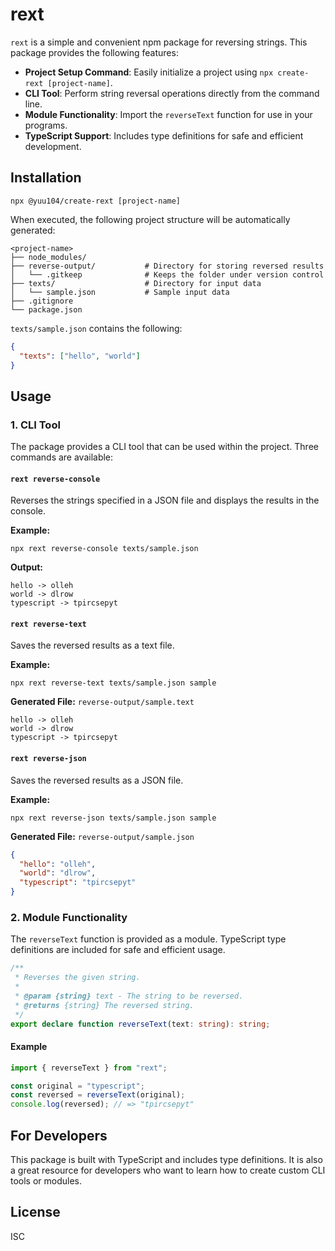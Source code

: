 # rext

`rext` is a simple and convenient npm package for reversing strings. This package provides the following features:

- **Project Setup Command**: Easily initialize a project using `npx create-rext [project-name]`.
- **CLI Tool**: Perform string reversal operations directly from the command line.
- **Module Functionality**: Import the `reverseText` function for use in your programs.
- **TypeScript Support**: Includes type definitions for safe and efficient development.

## Installation

```shell
npx @yuu104/create-rext [project-name]
```

When executed, the following project structure will be automatically generated:

```text
<project-name>
├── node_modules/
├── reverse-output/           # Directory for storing reversed results
│   └── .gitkeep              # Keeps the folder under version control
├── texts/                    # Directory for input data
│   └── sample.json           # Sample input data
├── .gitignore
└── package.json
```

`texts/sample.json` contains the following:

```json
{
  "texts": ["hello", "world"]
}
```

## Usage

### 1. CLI Tool

The package provides a CLI tool that can be used within the project. Three commands are available:

#### **`rext reverse-console`**

Reverses the strings specified in a JSON file and displays the results in the console.

**Example:**

```shell
npx rext reverse-console texts/sample.json
```

**Output:**

```shell
hello -> olleh
world -> dlrow
typescript -> tpircsepyt
```

#### **`rext reverse-text`**

Saves the reversed results as a text file.

**Example:**

```shell
npx rext reverse-text texts/sample.json sample
```

**Generated File:** `reverse-output/sample.text`

```text
hello -> olleh
world -> dlrow
typescript -> tpircsepyt
```

#### **`rext reverse-json`**

Saves the reversed results as a JSON file.

**Example:**

```shell
npx rext reverse-json texts/sample.json sample
```

**Generated File:** `reverse-output/sample.json`

```json
{
  "hello": "olleh",
  "world": "dlrow",
  "typescript": "tpircsepyt"
}
```

### 2. Module Functionality

The `reverseText` function is provided as a module. TypeScript type definitions are included for safe and efficient usage.

```ts
/**
 * Reverses the given string.
 *
 * @param {string} text - The string to be reversed.
 * @returns {string} The reversed string.
 */
export declare function reverseText(text: string): string;
```

#### Example

```ts
import { reverseText } from "rext";

const original = "typescript";
const reversed = reverseText(original);
console.log(reversed); // => "tpircsepyt"
```

## For Developers

This package is built with TypeScript and includes type definitions. It is also a great resource for developers who want to learn how to create custom CLI tools or modules.

## License

ISC
